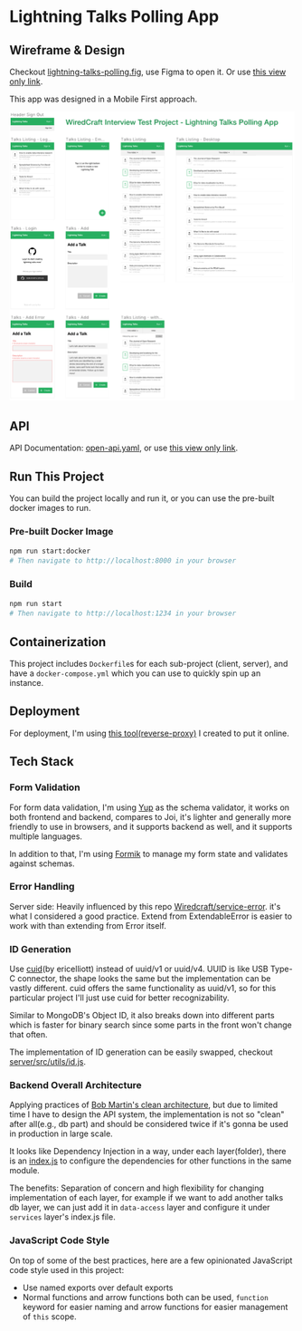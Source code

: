 # Lightning Talks Polling App

## Wireframe & Design

Checkout [lightning-talks-polling.fig](https://github.com/rankun203/test-fullstack/blob/master/docs/lightning-talks-polling.fig), use Figma to open it. Or use [this view only link](https://www.figma.com/file/yFqtpELaUl31Qe0GGXTsXR/Lightning-Talks-Polling).

This app was designed in a Mobile First approach.

<p align="center"><a href="https://www.figma.com/file/yFqtpELaUl31Qe0GGXTsXR/Lightning-Talks-Polling"><img width="738" src="docs/design.png"></a></p>

## API

API Documentation: [open-api.yaml](https://github.com/rankun203/test-fullstack/blob/master/docs/open-api.yaml), or use [this view only link](https://documenter.getpostman.com/view/4228/SW7c2n5Z).

## Run This Project

You can build the project locally and run it, or you can use the pre-built docker images to run.

### Pre-built Docker Image

```bash
npm run start:docker
# Then navigate to http://localhost:8000 in your browser
```

### Build

```bash
npm run start
# Then navigate to http://localhost:1234 in your browser
```

## Containerization

This project includes `Dockerfile`s for each sub-project (client, server), and have a `docker-compose.yml` which you can use to quickly spin up an instance.

## Deployment

For deployment, I'm using [this tool(reverse-proxy)](https://github.com/rankun203/reverse-proxy) I created to put it online.

## Tech Stack

### Form Validation

For form data validation, I'm using [Yup](https://github.com/jquense/yup) as the schema validator, it works on both frontend and backend, compares to Joi, it's lighter and generally more friendly to use in browsers, and it supports backend as well, and it supports multiple languages.

In addition to that, I'm using [Formik](https://jaredpalmer.com/formik) to manage my form state and validates against schemas.

### Error Handling

Server side: Heavily influenced by this repo [Wiredcraft/service-error](https://github.com/Wiredcraft/service-error). it's what I considered a good practice. Extend from ExtendableError is easier to work with than extending from Error itself.

### ID Generation

Use [cuid](https://github.com/ericelliott/cuid)(by ericelliott) instead of uuid/v1 or uuid/v4. UUID is like USB Type-C connector, the shape looks the same but the implementation can be vastly different. cuid offers the same functionality as uuid/v1, so for this particular project I'll just use cuid for better recognizability.

Similar to MongoDB's Object ID, it also breaks down into different parts which is faster for binary search since some parts in the front won't change that often.

The implementation of ID generation can be easily swapped, checkout [server/src/utils/id.js](https://github.com/rankun203/test-fullstack/blob/master/server/src/utils/id.js).

### Backend Overall Architecture

Applying practices of [Bob Martin's clean architecture](https://blog.cleancoder.com/uncle-bob/2012/08/13/the-clean-architecture.html), but due to limited time I have to design the API system, the implementation is not so "clean" after all(e.g., db part) and should be considered twice if it's gonna be used in production in large scale.

It looks like Dependency Injection in a way, under each layer(folder), there is an [index.js](https://github.com/rankun203/test-fullstack/blob/master/server/src/modules/talks/models/index.js) to configure the dependencies for other functions in the same module.

The benefits: Separation of concern and high flexibility for changing implementation of each layer, for example if we want to add another talks db layer, we can just add it in `data-access` layer and configure it under `services` layer's index.js file.

### JavaScript Code Style

On top of some of the best practices, here are a few opinionated JavaScript code style used in this project:

- Use named exports over default exports
- Normal functions and arrow functions both can be used, `function` keyword for easier naming and arrow functions for easier management of `this` scope.
